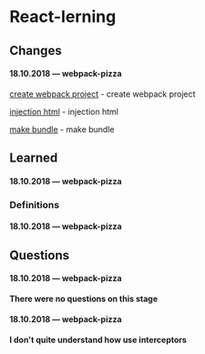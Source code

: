 # React-lerning

## Changes

#### 18.10.2018 — webpack-pizza

[create webpack project](https://github.com/Mikele11/React-lerning/commit/b96abe649b22e143420ba86ea6fe01da788d2123) - create webpack project

[injection html](https://github.com/Mikele11/React-lerning/commit/1fefa8aab99c24fdd82f3e9167fd5ae108ba7ddb) - injection html

[make bundle](https://github.com/Mikele11/React-lerning/commit/c55537cc04f8137c4dbc8a5be7758e90658c12f7) - make bundle

## Learned

#### 18.10.2018 — webpack-pizza


### Definitions

#### 18.10.2018 — webpack-pizza


## Questions

#### 18.10.2018 — webpack-pizza

**There were no questions on this stage**

#### 18.10.2018 — webpack-pizza

**I don't quite understand how use interceptors**


